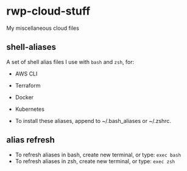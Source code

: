 # rwp-cloud-stuff

My miscellaneous cloud files

## shell-aliases

A set of shell alias files I use with `bash` and `zsh`, for:
- AWS CLI
- Terraform
- Docker
- Kubernetes

- To install these aliases, append to ~/.bash_aliases or ~/.zshrc.

## alias refresh
- To refresh aliases in bash, create new terminal, or type: `exec bash`
- To refresh aliases in zsh, create new terminal, or type: `exec zsh`